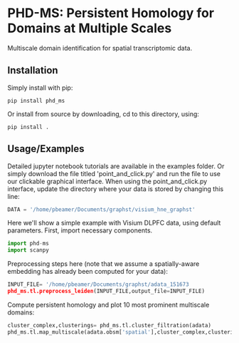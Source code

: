 
# PHD-MS: Persistent Homology for Domains at Multiple Scales

Multiscale domain identification for spatial transcriptomic data.


## Installation

Simply install with pip:


    pip install phd_ms

Or install from source by downloading, cd to this directory, using:
     
    pip install .

## Usage/Examples

Detailed jupyter notebook tutorials are available in the examples folder. 
Or simply download the file titled 'point_and_click.py' and run the file to use our clickable graphical interface. When using the point_and_click.py interface, update the directory where your data is stored by changing this line:
```python
DATA = '/home/pbeamer/Documents/graphst/visium_hne_graphst'
```

Here we'll show a simple example with Visium DLPFC data, using default parameters.
First, import necessary components.
```python
import phd-ms
import scanpy
```
Preprocessing steps here (note that we assume a spatially-aware embedding has already been computed for your data):
```python
INPUT_FILE= '/home/pbeamer/Documents/graphst/adata_151673
phd_ms.tl.preprocess_leiden(INPUT_FILE,output_file=INPUT_FILE)
```
Compute persistent homology and plot 10 most prominent multiscale domains:
```python
cluster_complex,clusterings= phd_ms.tl.cluster_filtration(adata)
phd_ms.tl.map_multiscale(adata.obsm['spatial'],cluster_complex,clusterings,num_domains=10)
```
